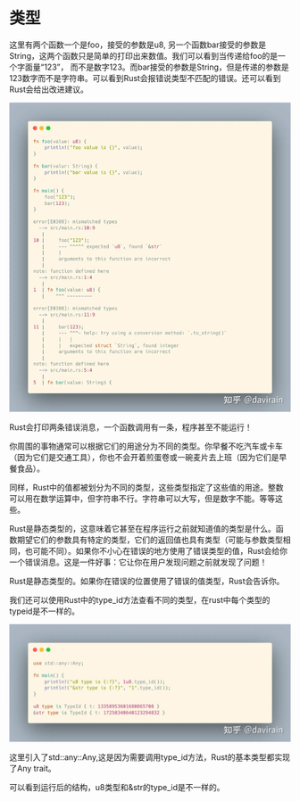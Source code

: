 
# 类型

这里有两个函数一个是foo，接受的参数是u8, 另一个函数bar接受的参数是String，这两个函数只是简单的打印出来数值。我们可以看到当传递给foo的是一个字面量“123”， 而不是数字123。而bar接受的参数是String，但是传递的参数是123数字而不是字符串。可以看到Rust会报错说类型不匹配的错误。还可以看到Rust会给出改进建议。

![type1](../asserts/chapter1/type1.webp)


Rust会打印两条错误消息，一个函数调用有一条，程序甚至不能运行！

你周围的事物通常可以根据它们的用途分为不同的类型。你早餐不吃汽车或卡车（因为它们是交通工具），你也不会开着煎蛋卷或一碗麦片去上班（因为它们是早餐食品）。

同样，Rust中的值都被划分为不同的类型，这些类型指定了这些值的用途。整数可以用在数学运算中，但字符串不行。字符串可以大写，但是数字不能。等等这些。

Rust是静态类型的，这意味着它甚至在程序运行之前就知道值的类型是什么。函数期望它们的参数具有特定的类型，它们的返回值也具有类型（可能与参数类型相同，也可能不同）。如果你不小心在错误的地方使用了错误类型的值，Rust会给你一个错误消息。这是一件好事：它让你在用户发现问题之前就发现了问题！

Rust是静态类型的。如果你在错误的位置使用了错误的值类型，Rust会告诉你。

我们还可以使用Rust中的type_id方法查看不同的类型，在rust中每个类型的typeid是不一样的。

![type2](../asserts/chapter1/type2.webp)


这里引入了std::any::Any,这是因为需要调用type_id方法，Rust的基本类型都实现了Any trait。

可以看到运行后的结构，u8类型和&str的type_id是不一样的。
